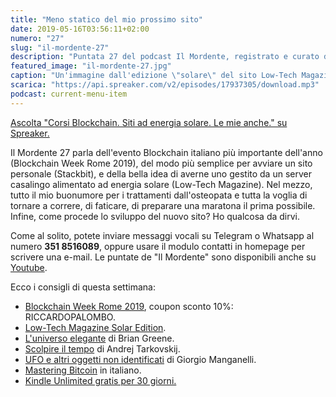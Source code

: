 ```yaml
---
title: "Meno statico del mio prossimo sito"
date: 2019-05-16T03:56:11+02:00
numero: "27"
slug: "il-mordente-27"
description: "Puntata 27 del podcast Il Mordente, registrato e curato da Riccardo Palombo."
featured_image: "il-mordente-27.jpg"
caption: "Un'immagine dall'edizione \"solare\" del sito Low-Tech Magazine. L'autore usa diverse tecniche per alleggerire il carico sul server e risparmiare, così, energia. Il dithering diventa un effetto creativo."
scarica: "https://api.spreaker.com/v2/episodes/17937305/download.mp3"
podcast: current-menu-item
---
```


<a class="spreaker-player" href="https://www.spreaker.com/episode/17937305" data-resource="episode_id=17937305" data-width="100%" data-height="200px" data-theme="light" data-playlist="false" data-playlist-continuous="false" data-autoplay="false" data-live-autoplay="false" data-chapters-image="true" data-episode-image-position="right" data-hide-logo="false" data-hide-likes="false" data-hide-comments="false" data-hide-sharing="false" data-hide-download="true" >Ascolta "Corsi Blockchain. Siti ad energia solare. Le mie anche." su Spreaker.</a>

Il Mordente 27 parla dell'evento Blockchain italiano più importante dell'anno (Blockchain Week Rome 2019), del modo più semplice per avviare un sito personale (Stackbit), e della bella idea di averne uno gestito da un server casalingo alimentato ad energia solare (Low-Tech Magazine). Nel mezzo, tutto il mio buonumore per i trattamenti dall'osteopata e tutta la voglia di tornare a correre, di faticare, di preparare una maratona il prima possibile. Infine, come procede lo sviluppo del nuovo sito? Ho qualcosa da dirvi.

Come al solito, potete inviare messaggi vocali su Telegram o Whatsapp al numero **351 8516089**, oppure usare il modulo contatti in homepage per scrivere una e-mail. Le puntate de "Il Mordente" sono disponibili anche su <a class="text-info" title="Canale Youtube Riccardo Palombo" href="https://www.youtube.com/riccardopalombo">Youtube</a>.

Ecco i consigli di questa settimana:

<ul>
<li><a class="text-info" href="https://www.blockchainweekrome.com/" target="_blank" title="Vedi il sito Blockchain Week Rome 2019">Blockchain Week Rome 2019</a>, coupon sconto 10%: RICCARDOPALOMBO.</li>
<li><a class="text-info" href="https://solar.lowtechmagazine.com/" target="_blank" title="Vedi il sito Low-Tech Magazine">Low-Tech Magazine Solar Edition</a>.</li>
<li><a class="text-info" href="https://amzn.to/2JFUeSJ" target="_blank" rel="nofollow" title="Vedi il libro L'universo elegante">L'universo elegante</a> di Brian Greene.</li>
<li><a class="text-info" href="https://amzn.to/2Vgwmvh" target="_blank" rel="nofollow" title="Vedi il libro Scolpire il tempo">Scolpire il tempo</a> di Andrej Tarkovskij.</li>
<li><a class="text-info" href="https://amzn.to/2WKVVC5" target="_blank" rel="nofollow" title="Vedi il libro UFO e altri oggetti non identificati">UFO e altri oggetti non identificati</a> di Giorgio Manganelli.</li>
<li><a class="text-info" href="https://amzn.to/2Vnbz56" target="_blank" rel="nofollow" title="Vedi il libro Mastering Bitcoin">Mastering Bitcoin</a> in italiano.</li>
<li><a class="text-info" href="https://www.amazon.it/kindle-dbs/hz/signup?tag=eeepcit-21" target="_blank" title="Kindle Unlimited 30 giorni">Kindle Unlimited gratis per 30 giorni.</a></li>
</ul>
